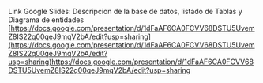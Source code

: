 Link Google Slides: Descripcion de la base de datos, listado de Tablas y Diagrama de entidades
[https://docs.google.com/presentation/d/1dFaAF6CA0FCVV68DSTU5UvemZ8IS22q00qeJ9mqV2bA/edit?usp=sharing](https://docs.google.com/presentation/d/1dFaAF6CA0FCVV68DSTU5UvemZ8IS22q00qeJ9mqV2bA/edit?usp=sharing)https://docs.google.com/presentation/d/1dFaAF6CA0FCVV68DSTU5UvemZ8IS22q00qeJ9mqV2bA/edit?usp=sharing
